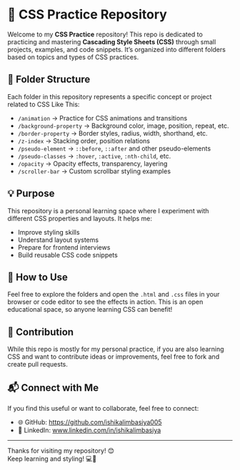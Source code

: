 # 🎨 CSS Practice Repository

Welcome to my **CSS Practice** repository! This repo is dedicated to practicing and mastering **Cascading Style Sheets (CSS)** through small projects, examples, and code snippets. It’s organized into different folders based on topics and types of CSS practices.

## 📁 Folder Structure

Each folder in this repository represents a specific concept or project related to CSS Like This:

- `/animation` → Practice for CSS animations and transitions  
- `/background-property` → Background color, image, position, repeat, etc.  
- `/border-property` → Border styles, radius, width, shorthand, etc.  
- `/z-index` → Stacking order, position relations  
- `/pseudo-element` → `::before`, `::after` and other pseudo-elements  
- `/pseudo-classes` → `:hover`, `:active`, `:nth-child`, etc.  
- `/opacity` → Opacity effects, transparency, layering  
- `/scroller-bar` → Custom scrollbar styling examples  


## 💡 Purpose

This repository is a personal learning space where I experiment with different CSS properties and layouts. It helps me:

- Improve styling skills
- Understand layout systems
- Prepare for frontend interviews
- Build reusable CSS code snippets

## 🔧 How to Use

Feel free to explore the folders and open the `.html` and `.css` files in your browser or code editor to see the effects in action. This is an open educational space, so anyone learning CSS can benefit!

## 🤝 Contribution

While this repo is mostly for my personal practice, if you are also learning CSS and want to contribute ideas or improvements, feel free to fork and create pull requests.

## 📬 Connect with Me

If you find this useful or want to collaborate, feel free to connect:

- 🌐 GitHub: https://github.com/ishikalimbasiya005
- 💼 LinkedIn: www.linkedin.com/in/ishikalimbasiya

---

Thanks for visiting my repository! 😊  
Keep learning and styling! 💻🎨


